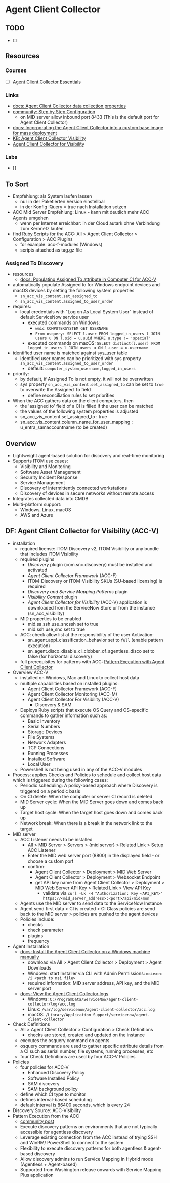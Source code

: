 # Agent Client Collector

## TODO

- [ ]

## Resources

### Courses

- [ ] [Agent Client Collector Essentials](https://learning.servicenow.com/lxp/en/it-operations-management/agent-client-collector-essentials?id=learning_course_prev&course_id=4737269387906214cfa68519dabb3510)

### Links

- [docs: Agent Client Collector data collection properties](https://www.servicenow.com/docs/bundle/washingtondc-it-operations-management/page/product/agent-client-collector/reference/acc-data-collection-properties.html)
- [community: Step by Step Configuration](https://www.servicenow.com/community/itom-articles/discovery-with-agent-client-collector-step-by-step-configuration/ta-p/2324008)
  - on MID server allow inbound port 8433 (This is the default port for Agent Client Collector)
- [docs: Incorporating the Agent Client Collector into a custom base image for mass deployment](https://www.servicenow.com/docs/bundle/xanadu-it-operations-management/page/product/agent-client-collector/task/acc-virtual-deployment.html)
- [KB: Agent Client Collector Visibility](https://noderegister.service-now.com/kb?id=kb_article_view&sysparm_article=KB0966481)
- [Agent Client Collector for Visibility](https://www.servicenow.com/docs/bundle/xanadu-it-operations-management/page/product/agent-client-collector/concept/acc-visibility-landing-page.html)

### Labs

- []

## To Sort

- Empfehlung: als System laufen lassen
  - nur in der Paketierten Version einstellbar
  - in der Konfig IQuery = true nach Installation setzen
- ACC Mid Server Empfehlung: Linux - kann mit deutlich mehr ACC Agents umgehen
  - wenn per Internet erreichbar: in der Cloud autark ohne Verbindung zum Kernnetz laufen
- find Ruby Scripts for the ACC: All > Agent Client Collector > Configuration > ACC Plugins
  - for example: acc-f-modules (Windows)
  - scripts attached as tag.gz file

### Assigned To Discovery

- resources
  - [docs: Populating Assigned To attribute in Computer CI for ACC-V](https://www.servicenow.com/docs/bundle/xanadu-it-operations-management/page/product/agent-client-collector/task/fetching-logged-in-user-information-for-acc-v.html)
- automatically populate Assigned to for Windows endpoint devices and macOS devices by setting the following system properties
  - `sn_acc_vis_content.set_assigned_to`
  - `sn_acc_vis_content.assigned_to_user_order`
- requires:
  - local credentials with "Log on As Local System User" instead of default ServiceNow service user
    - executed commands on Windows:
      - `wmic COMPUTERSYSTEM GET USERNAME`
      - `From osquery: SELECT l.user FROM logged_in_users l JOIN users u ON l.sid = u.uuid WHERE u.type != 'special'`
    - executed commands on macOS: `SELECT distinct(l.user) FROM logged_in_users l JOIN users u ON l.user = u.username`
- identified user name is matched against sys_user table
  - identified user names can be prioritized with sys property `sn_acc_vis_content.assigned_to_user_order`
    - default: `computer_system_username,logged_in_users`
- priority:
  - by default, if Assigned To is not empty, it will not be overwritten
  - sys property `sn_acc_vis_content.set_assigned_to` can be set to `true` to overwrite the Assigned To field
    - define reconciliation rules to set priorities
- When the ACC gathers data on the client computers, then
  - the 'assigned to' field of a CI is filled if the user can be matched
  - the values of the following system properties is adjusted
  - sn_acc_vis_content.set_assigned_to : true
  - sn_acc_vis_content.column_name_for_user_mapping : u_entra_samaccountname (to be created)

## Overview

- Lightweight agent-based solution for discovery and real-time monitoring
- Supports ITOM use cases:
  - Visibility and Monitoring
  - Software Asset Management
  - Security Incident Response
  - Service Management
  - Discovery of intermittently connected workstations
  - Discovery of devices in secure networks without remote access
- Integrates collected data into CMDB
- Multi-platform support:
  - Windows, Linux, macOS
  - AWS and Azure

## DF: Agent Client Collector for Visibility (ACC-V)

- installation
  - required license: ITOM Discovery v2, ITOM Visibility or any bundle that includes ITOM Visibility
  - required plugins
    - _Discovery_ plugin (com.snc.discovery) must be installed and activated
    - _Agent Client Collector Framework_ (ACC-F)
    - ITOM-Discovery or ITOM-Visibility SKUs (SU-based licensing) is required
    - _Discovery and Service Mapping Patterns_ plugin
    - _Visibility Content_ plugin
    - _Agent Client Collector for Visibility_ (ACC-V) application is downloaded from the ServiceNow Store or from the instance (sn_acc_visibility)
  - MID properties to be enabled
    - mid.sa.ssh.use_sncssh set to true
    - mid.ssh.use_snc set to true
  - ACC: check allow list at the responsibility of the user Activation:
    - sn_agent.appl_classification_behavior set to `full` (enable pattern execution)
    - sn_agent.disco_disable_ci_clobber_of_agentless_disco set to false (for horizontal discovery)
  - full prerequisites for patterns with ACC: [Pattern Execution with Agent Client Collector](https://support.servicenow.com/kb?id=kb_article_view&sysparm_article=KB1323623)
- Overview ACC-V
  - installed on Windows, Mac and Linux to collect host data
  - multiple capabilities based on installed plugins:
    - Agent Client Collector Framework (ACC-F)
    - Agent Client Collector Monitoring (ACC-M)
    - Agent Client Collector For Visibility (ACC-V)
      - Discovery & SAM
  - Deploys Ruby scripts that execute OS Query and OS-specific commands to gather information such as:
    - Basic Inventory
    - Serial Numbers
    - Storage Devices
    - File Systems
    - Network Adapters
    - TCP Connections
    - Running Processes
    - Installed Software
    - Local User
  - Powershell is not being used in any of the ACC-V modules
- Process: applies Checks and Policies to schedule and collect host data which is triggered during the following cases:
  - Periodic scheduling: A policy-based approach where Discovery is triggered on a periodic basis
  - On CI delete: When the computer or server CI record is deleted
  - MID Server cycle: When the MID Server goes down and comes back up
  - Target host cycle: When the target host goes down and comes back up
  - Network break: When there is a break in the network link to the target
- MID server
  - ACC Listener needs to be installed
    - All > MID Server > Servers > {mid server} > Related Link > Setup ACC Listener
    - Enter the MID web server port (8800) in the displayed field - or choose a custom port
    - confirm:
      - Agent Client Collector > Deployment > MID Web Server
      - Agent Client Collector > Deployment > Websocket Endpoint
      - get API key name from Agent Client Collector > Deployment > MID Web Server API Key > Related Link > View API Key
        - validate via `curl -Lk -H "Authorization: Key <API_KEY>" https://<mid_server_address>:<port>/api/mid/mon`
  - Agents use the MID server to send data to the ServiceNow Instance
  - Agent send first data > CI is created > CI Class policies are send back to the MID server > policies are pushed to the agent devices
  - Policies include:
    - checks
    - check parameter
    - plugins
    - frequency
- Agent Installation
  - [docs: Install the Agent Client Collector on a Windows machine manually](https://www.servicenow.com/docs/bundle/xanadu-it-operations-management/page/product/agent-client-collector/task/acc-install-windows.html)
    - download via All > Agent Client Collector > Deployment > Agent Downloads
    - Windows: start Installer via CLI with Admin Permissions: `msiexec /i <path to msi file>`
    - required information: MID server address, API key, and the MID server port
  - [docs: View the Agent Client Collector logs](https://www.servicenow.com/docs/bundle/xanadu-it-operations-management/page/product/agent-client-collector/task/acc-view-log.html)
    - Windows: `C:/ProgramData/ServiceNow/agent-client-collector/log/acc.log`
    - Linux: `/var/log/servicenow/agent-client-collector/acc.log`
    - macOS: `/Library/Application Support/servicenow/agent-client-collector`
- Check Definitions
  - All > Agent Client Collector > Configuration > Check Definitions
    - checks are stored, created and updated on the instance
  - executes the osquery command on agents
  - osquery commands are used to gather specific attribute details from a CI such as serial number, file systems, running processes, etc
  - four Check Definitions are used by four ACC-V Policies
- Policies
  - four policies for ACC-V
    - Enhanced Discovery Policy
    - Software Installed Policy
    - SAM discovery
    - SAM background policy
  - define which CI type to monitor
  - defines interval-based scheduling
  - default interval is 86400 seconds, which is every 24
- Discovery Source: ACC-Visibility
- Pattern Execution from the ACC
  - [community post](https://www.servicenow.com/community/itom-blog/running-patterns-with-the-agent-client-collector-check-out-what/ba-p/2568742)
  - Execute discovery patterns on environments that are not typically accessible for agentless discovery
  - Leverage existing connection from the ACC instead of trying SSH and WinRM/ PowerShell to connect to the system
  - Flexibility to execute discovery patterns for both agentless & agent-based discovery
  - Allow discovery admins to run Service Mapping in Hybrid mode (Agentless + Agent-based)
  - Supported from Washington release onwards with Service Mapping Plus application
